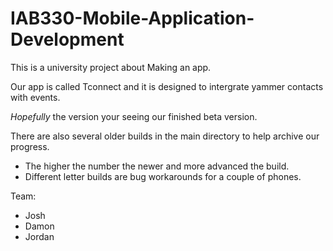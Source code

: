 # IAB330-Mobile-Application-Development
This is a university project about Making an app.

Our app is called Tconnect and it is designed to intergrate yammer contacts with events.

*Hopefully* the version your seeing our finished beta version.

There are also several older builds in the main directory to help archive our progress. 
 - The higher the number the newer and more advanced the build.
 - Different letter builds are bug workarounds for a couple of phones.

Team:
- Josh
- Damon
- Jordan